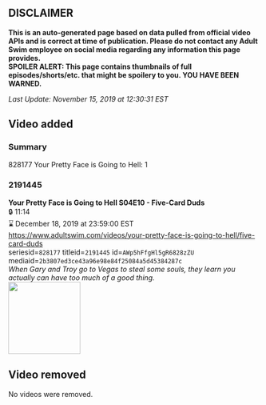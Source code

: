 ## DISCLAIMER
**This is an auto-generated page based on data pulled from official video APIs and is correct at time of publication. Please do not contact any Adult Swim employee on social media regarding any information this page provides.**  
**SPOILER ALERT: This page contains thumbnails of full episodes/shorts/etc. that might be spoilery to you. YOU HAVE BEEN WARNED.**  

_Last Update: November 15, 2019 at 12:30:31 EST_
## Video added
### Summary
828177 Your Pretty Face is Going to Hell: 1  
### 2191445
**Your Pretty Face is Going to Hell S04E10 - Five-Card Duds**  
 🔒 11:14  
⌛ December 18, 2019 at 23:59:00 EST  
https://www.adultswim.com/videos/your-pretty-face-is-going-to-hell/five-card-duds  
seriesid=`828177` titleid=`2191445` id=`AWp5hFfgHl5gR6828zZU` mediaid=`2b3807ed3ce43a96e98e84f25084a5d45384287c`  
_When Gary and Troy go to Vegas to steal some souls, they learn you actually can have too much of a good thing._  
<a href="https://i.cdn.turner.com/adultswim/big/image-upload/thumbnails/thumb-2_image-155984019589717.jpg"><img src="https://i.cdn.turner.com/adultswim/big/image-upload/thumbnails/thumb-2_image-155984019589717.jpg" height="144px" /></a>
## Video removed
No videos were removed.  
